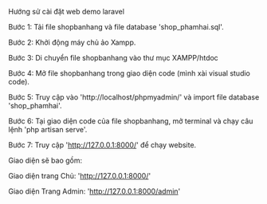Hướng sử cài đặt web demo laravel

Bước 1: Tải file shopbanhang và file database 'shop_phamhai.sql'.

Bước 2: Khởi động máy chủ ảo Xampp.

Bước 3: Di chuyển file shopbanhang vào thư mục XAMPP/htdoc

Bước 4: Mở file shopbanhang trong giao diện code (mình xài visual studio code).

Bước 5: Truy cập vào 'http://localhost/phpmyadmin/' và import file database 'shop_phamhai'.

Bước 6: Tại giao diện code của file shopbanhang, mở terminal và chạy câu lệnh 'php artisan serve'.

Bước 7: Truy cập 'http://127.0.0.1:8000/' để chạy website.

Giao diện sẽ bao gồm:

Giao diện trang Chủ: 'http://127.0.0.1:8000/'

Giao diện Trang Admin: 'http://127.0.0.1:8000/admin'
